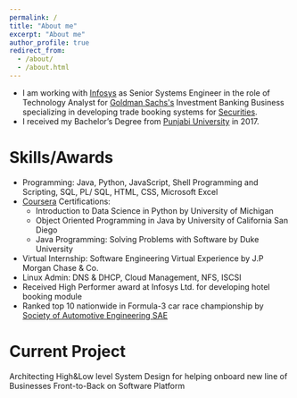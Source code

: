 ```yaml
---
permalink: /
title: "About me"
excerpt: "About me"
author_profile: true
redirect_from: 
  - /about/
  - /about.html
---
```


* I am working with [Infosys](https://www.infosys.com/) as Senior Systems Engineer in the role of Technology Analyst for [Goldman Sachs's](https://www.goldmansachs.com/index.html) Investment Banking Business specializing in developing trade booking systems for [Securities](https://www.goldmansachs.com/what-we-do/global-markets/index.html).
* I received my Bachelor’s Degree from [Punjabi University](http://www.punjabiuniversity.ac.in) in 2017.


# Skills/Awards

* Programming: Java, Python, JavaScript, Shell Programming and Scripting, SQL, PL/ SQL,
HTML, CSS, Microsoft Excel
* [Coursera](https://www.coursera.org/user/5f986e4bd78cc280d4d6ee5e9e33005c) Certifications: 
  * Introduction to Data Science in Python by University of Michigan
  * Object Oriented Programming in Java by University of California San Diego
  * Java Programming: Solving Problems with Software by Duke University
* Virtual Internship: Software Engineering Virtual Experience by J.P Morgan Chase & Co.
* Linux Admin: DNS & DHCP, Cloud Management, NFS, ISCSI
* Received High Performer award at Infosys Ltd. for developing hotel booking module
* Ranked top 10 nationwide in Formula-3 car race championship by [Society of Automotive
Engineering SAE](https://www.saeindia.org/)

# Current Project
Architecting High&Low level System Design for helping onboard new line of Businesses Front-to-Back on Software Platform

